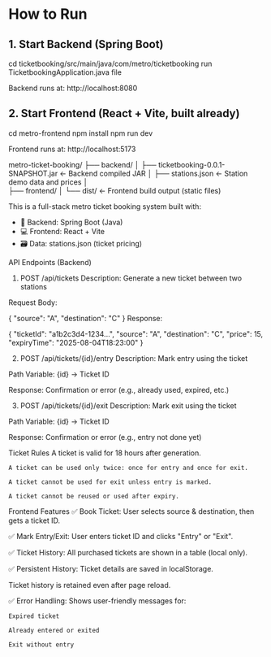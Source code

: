 # How to Run

## 1. Start Backend (Spring Boot)
cd ticketbooking/src/main/java/com/metro/ticketbooking
run TicketbookingApplication.java file


Backend runs at: http://localhost:8080


## 2. Start Frontend (React + Vite, built already)
cd metro-frontend
npm install
npm run dev

Frontend runs at: http://localhost:5173



metro-ticket-booking/
├── backend/
│   ├── ticketbooking-0.0.1-SNAPSHOT.jar   ← Backend compiled JAR
│   ├── stations.json                      ← Station demo data and prices
│   
├── frontend/
│   └── dist/                              ← Frontend build output (static files)



This is a full-stack metro ticket booking system built with:
- 🧠 Backend: Spring Boot (Java)
- 💻 Frontend: React + Vite
- 🗃️ Data: stations.json (ticket pricing)

API Endpoints (Backend)
1. POST /api/tickets
Description: Generate a new ticket between two stations

Request Body:

{
  "source": "A",
  "destination": "C"
}
Response:

{
  "ticketId": "a1b2c3d4-1234...",
  "source": "A",
  "destination": "C",
  "price": 15,
  "expiryTime": "2025-08-04T18:23:00"
}

2. POST /api/tickets/{id}/entry
Description: Mark entry using the ticket

Path Variable: {id} → Ticket ID

Response: Confirmation or error (e.g., already used, expired, etc.)


3. POST /api/tickets/{id}/exit
Description: Mark exit using the ticket

Path Variable: {id} → Ticket ID

Response: Confirmation or error (e.g., entry not done yet)


Ticket Rules
    A ticket is valid for 18 hours after generation.

    A ticket can be used only twice: once for entry and once for exit.

    A ticket cannot be used for exit unless entry is marked.

    A ticket cannot be reused or used after expiry.


Frontend Features
  ✅ Book Ticket: User selects source & destination, then gets a ticket ID.

  ✅ Mark Entry/Exit: User enters ticket ID and clicks "Entry" or "Exit".

  ✅ Ticket History: All purchased tickets are shown in a table (local only).

  ✅ Persistent History: Ticket details are saved in localStorage.

  Ticket history is retained even after page reload.

✅ Error Handling: Shows user-friendly messages for:

    Expired ticket

    Already entered or exited

    Exit without entry
